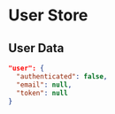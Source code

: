 # User Store

## User Data
```json
"user": {
  "authenticated": false,
  "email": null,
  "token": null
}
```
